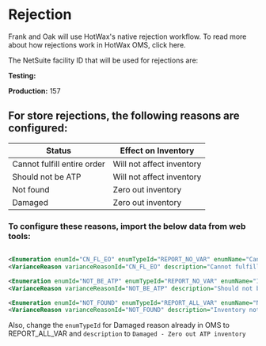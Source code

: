 # Rejection

Frank and Oak will use HotWax's native rejection workflow. To read more about how rejections work in HotWax OMS, click here.

The NetSuite facility ID that will be used for rejections are:

**Testing:** 

**Production:** 157



## For store rejections, the following reasons are configured: 

| Status                        | Effect on Inventory       |
|-------------------------------|---------------------------|
| Cannot fulfill entire order  | Will not affect inventory |
| Should not be ATP            | Will not affect inventory |
| Not found                    | Zero out inventory         |
| Damaged                      | Zero out inventory         |


### To configure these reasons, import the below data from web tools: 

```xml

<Enumeration enumId="CN_FL_EO" enumTypeId="REPORT_NO_VAR" enumName="Cannot fulfill entire order - Will not affect inventory" enumCode="CN_FL_EO" description="Cannot Fulfill Entire Order" />
<VarianceReason varianceReasonId="CN_FL_EO" description="Cannot fulfill entire order" />

<Enumeration enumId="NOT_BE_ATP" enumTypeId="REPORT_NO_VAR" enumName="Item should not be ATP - Zero out ATP inventory" enumCode="NOT_BE_ATP" description="Not be ATP" />
<VarianceReason varianceReasonId="NOT_BE_ATP" description="Should not be ATP" />

<Enumeration enumId="NOT_FOUND" enumTypeId="REPORT_ALL_VAR" enumName="Not found" enumCode="NOT_FOUND" description="Not found - Zero out ATP inventory" />
<VarianceReason varianceReasonId="NOT_FOUND" description="Inventory not found hence rejected order" />

```

Also, change the `enumTypeId` for Damaged reason already in OMS to REPORT_ALL_VAR and `description` to `Damaged - Zero out ATP inventory`
